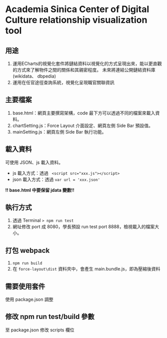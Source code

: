 # Academia Sinica Center of Digital Culture relationship visualization tool

## 用途

1. 運用ECharts的視覺化套件將鏈結資料以視覺化的方式呈現出來，能以更直觀的方式來了解物件之間的關係和其親密程度。 未來將連結公開鏈結資料庫(wikidata、 dbpedia)
2. 運用在任官途徑查詢系統，視覺化呈現職官關聯資訊

## 主要檔案

1. base.html：網頁主要撰寫架構，code 最下方可以透過不同的檔案來載入資料。
2. chartSetting.js：Force Layout 介面設定、網頁左側 Side Bar 預設值。
3. mainSetting.js：網頁左側 Side Bar 執行功能。

## 載入資料

可使用 JSON、js 載入資料。

* js 載入方式：透過 ` <script src="xxx.js"></script>`
* json 載入方式：透過 `var url = 'xxx.json'`

**!! base.html 中要保留 jdata 變數!!**

## 執行方式

1. 透過 Terminal `> npm run test`
2. 網址修改 port 成 8080，學長預設 run test port 8888，檢視載入的檔案大小。

## 打包 webpack

1. `npm run build`
2. 在 `force-layout\dist` 資料夾中，會產生 main.bundle.js，即為壓縮後資料

## 需要使用套件

使用 package.json 調整

## 修改 npm run test/build 參數

至 package.json 修改 scripts 欄位